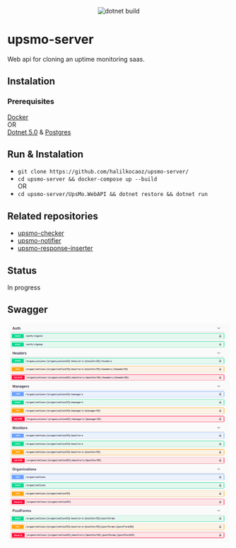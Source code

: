 <center> 

![dotnet build](https://github.com/halilkocaoz/upsmo-server/actions/workflows/dotnet.yml/badge.svg)

</center>

# upsmo-server

Web api for cloning an uptime monitoring saas.

## Instalation

### Prerequisites

[Docker](https://www.docker.com/)  
OR  
[Dotnet 5.0](https://dotnet.microsoft.com/download/dotnet/5.0) & [Postgres](https://www.postgresql.org/)  

## Run & Instalation

* `git clone https://github.com/halilkocaoz/upsmo-server/`
* `cd upsmo-server && docker-compose up --build`  
OR  
* `cd upsmo-server/UpsMo.WebAPI && dotnet restore && dotnet run`

## Related repositories
* [upsmo-checker](https://github.com/halilkocaoz/upsmo-checker)
* [upsmo-notifier](https://github.com/halilkocaoz/upsmo-notifier)
* [upsmo-response-inserter](https://github.com/halilkocaoz/upsmo-response-inserter)

## Status

In progress

## Swagger

![swagger](/assets/swagger.png "Swagger")

